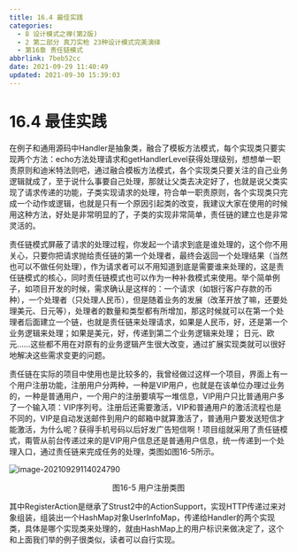 ```yaml
---
title: 16.4 最佳实践
categories: 
  - 8 设计模式之禅(第2版)
  - 2 第二部分 真刀实枪 23种设计模式完美演绎
  - 第16章 责任链模式
abbrlink: 7beb52cc
date: 2021-09-29 11:40:49
updated: 2021-09-30 15:39:03
---
```

# 16.4 最佳实践
在例子和通用源码中Handler是抽象类，融合了模板方法模式，每个实现类只要实现两个方法：echo方法处理请求和getHandlerLevel获得处理级别，想想单一职责原则和迪米特法则吧，通过融合模板方法模式，各个实现类只要关注的自己业务逻辑就成了，至于说什么事要自己处理，那就让父类去决定好了，也就是说父类实现了请求传递的功能，子类实现请求的处理，符合单一职责原则，各个实现类只完成一个动作或逻辑，也就是只有一个原因引起类的改变，我建议大家在使用的时候用这种方法，好处是非常明显的了，子类的实现非常简单，责任链的建立也是非常灵活的。

责任链模式屏蔽了请求的处理过程，你发起一个请求到底是谁处理的，这个你不用关心，只要你把请求抛给责任链的第一个处理者，最终会返回一个处理结果（当然也可以不做任何处理），作为请求者可以不用知道到底是需要谁来处理的，这是责任链模式的核心，同时责任链模式也可以作为一种补救模式来使用。举个简单例子，如项目开发的时候，需求确认是这样的：一个请求（如银行客户存款的币种），一个处理者（只处理人民币），但是随着业务的发展（改革开放了嘛，还要处理美元、日元等），处理者的数量和类型都有所增加，那这时候就可以在第一个处理者后面建立一个链，也就是责任链来处理请求，如果是人民币，好，还是第一个业务逻辑来处理；如果是美元，好，传递到第二个业务逻辑来处理； 日元、欧元……这些都不用在对原有的业务逻辑产生很大改变，通过扩展实现类就可以很好地解决这些需求变更的问题。

责任链在实际的项目中使用也是比较多的，我曾经做过这样一个项目，界面上有一个用户注册功能，注册用户分两种，一种是VIP用户，也就是在该单位办理过业务的，一种是普通用户，一个用户的注册要填写一堆信息，VIP用户只比普通用户多了一个输入项：VIP序列号。注册后还需要激活，VIP和普通用户的激活流程也是不同的，VIP是自动发送邮件到用户的邮箱中就算激活了，普通用户要发送短信才能激活，为什么呢？获得手机号码以后好发广告短信啊！项目组就采用了责任链模式，甭管从前台传递过来的是VIP用户信息还是普通用户信息，统一传递到一个处理入口，通过责任链来完成任务的处理，类图如图16-5所示。

![image-20210929114024790](https://gitee.com/XiaoLan223/images/raw/master/Blog/Sum/20210929114024.png)

<center>图16-5 用户注册类图</center>

其中RegisterAction是继承了Strust2中的ActionSupport，实现HTTP传递过来对象组装，组装出一个HashMap对象UserInfoMap，传递给Handler的两个实现类，具体是哪个实现类来处理的，就由HashMap上的用户标识来做决定了，这个和上面我们举的例子很类似，读者可以自行实现。

